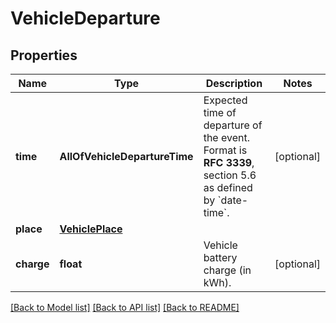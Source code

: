 # VehicleDeparture

## Properties
Name | Type | Description | Notes
------------ | ------------- | ------------- | -------------
**time** | **AllOfVehicleDepartureTime** | Expected time of departure of the event. Format is **RFC 3339**, section 5.6 as defined by &#x60;date-time&#x60;. | [optional] 
**place** | [**VehiclePlace**](VehiclePlace.md) |  | 
**charge** | **float** | Vehicle battery charge (in kWh). | [optional] 

[[Back to Model list]](../README.md#documentation-for-models) [[Back to API list]](../README.md#documentation-for-api-endpoints) [[Back to README]](../README.md)

